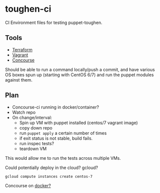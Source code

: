 # toughen-ci
CI Environment files for testing puppet-toughen.

## Tools ##

* [Terraform](https://www.terraform.io/)
* [Vagrant](https://www.vagrantup.com/)
* [Concourse](http://concourse.ci/)

Should be able to run a command locally/push a commit, and have various OS boxes spun up (starting with CentOS 6/7) and run the puppet modules against them.

## Plan ##

* Concourse-ci running in docker/container?
* Watch repo
* On change/interval:
  * Spin up VM with puppet installed (centos/7 vagrant image)
  * copy down repo
  * run `puppet apply` a certain number of times
  * if exit status is not stable, build fails.
  * run inspec tests?
  * teardown VM

This would allow me to run the tests across multiple VMs.

Could potentially deploy in the cloud? gcloud? 

    gcloud compute instances create centos-7

Concourse on [docker?](https://concourse.ci/docker-repository.html)

